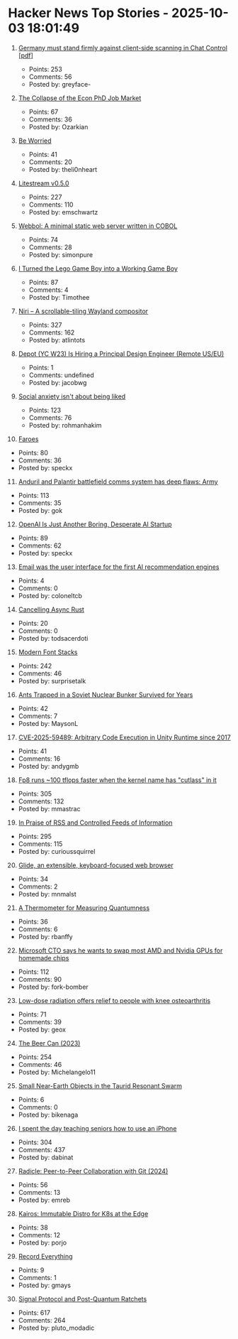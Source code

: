 # Hacker News Top Stories - 2025-10-03 18:01:49

1. [Germany must stand firmly against client-side scanning in Chat Control [pdf]](https://signal.org/blog/pdfs/germany-chat-control.pdf)
   - Points: 253
   - Comments: 56
   - Posted by: greyface-

2. [The Collapse of the Econ PhD Job Market](https://www.chrisbrunet.com/p/the-collapse-of-the-econ-phd-job)
   - Points: 67
   - Comments: 36
   - Posted by: Ozarkian

3. [Be Worried](https://dlo.me/archives/2025/10/03/you-should-be-worried/)
   - Points: 41
   - Comments: 20
   - Posted by: theli0nheart

4. [Litestream v0.5.0](https://fly.io/blog/litestream-v050-is-here/)
   - Points: 227
   - Comments: 110
   - Posted by: emschwartz

5. [Webbol: A minimal static web server written in COBOL](https://github.com/jmsdnns/webbol)
   - Points: 74
   - Comments: 28
   - Posted by: simonpure

6. [I Turned the Lego Game Boy into a Working Game Boy](https://blog.nataliethenerd.com/i-turned-the-lego-game-boy-into-a-working-game-boy-part-1/)
   - Points: 87
   - Comments: 4
   - Posted by: Timothee

7. [Niri – A scrollable-tiling Wayland compositor](https://github.com/YaLTeR/niri)
   - Points: 327
   - Comments: 162
   - Posted by: atlintots

8. [Depot (YC W23) Is Hiring a Principal Design Engineer (Remote US/EU)](https://www.ycombinator.com/companies/depot/jobs/qg8iVTz-principal-design-engineer)
   - Points: 1
   - Comments: undefined
   - Posted by: jacobwg

9. [Social anxiety isn't about being liked](https://chrislakin.blog/p/social-anxiety)
   - Points: 123
   - Comments: 76
   - Posted by: rohmanhakim

10. [Faroes](https://photoblog.nk412.com/Faroe2025/Faroes/n-cPCNFr)
   - Points: 80
   - Comments: 36
   - Posted by: speckx

11. [Anduril and Palantir battlefield comms system has deep flaws: Army](https://www.cnbc.com/2025/10/03/anduril-palantir-ngc2-deep-flaws-army.html)
   - Points: 113
   - Comments: 35
   - Posted by: gok

12. [OpenAI Is Just Another Boring, Desperate AI Startup](https://www.wheresyoured.at/sora2-openai/)
   - Points: 89
   - Comments: 62
   - Posted by: speckx

13. [Email was the user interface for the first AI recommendation engines](https://buttondown.com/blog/ringo-email-as-an-ai-interface)
   - Points: 4
   - Comments: 0
   - Posted by: coloneltcb

14. [Cancelling Async Rust](https://sunshowers.io/posts/cancelling-async-rust/)
   - Points: 20
   - Comments: 0
   - Posted by: todsacerdoti

15. [Modern Font Stacks](https://modernfontstacks.com/)
   - Points: 242
   - Comments: 46
   - Posted by: surprisetalk

16. [Ants Trapped in a Soviet Nuclear Bunker Survived for Years](https://www.sciencealert.com/ants-trapped-in-an-old-soviet-nuclear-bunker-survived-for-years-by-turning-on-their-own)
   - Points: 42
   - Comments: 7
   - Posted by: MaysonL

17. [CVE-2025-59489: Arbitrary Code Execution in Unity Runtime since 2017](https://flatt.tech/research/posts/arbitrary-code-execution-in-unity-runtime/)
   - Points: 41
   - Comments: 16
   - Posted by: andygmb

18. [Fp8 runs ~100 tflops faster when the kernel name has "cutlass" in it](https://github.com/triton-lang/triton/pull/7298)
   - Points: 305
   - Comments: 132
   - Posted by: mmastrac

19. [In Praise of RSS and Controlled Feeds of Information](https://blog.burkert.me/posts/in_praise_of_syndication/)
   - Points: 295
   - Comments: 115
   - Posted by: curioussquirrel

20. [Glide, an extensible, keyboard-focused web browser](https://blog.craigie.dev/introducing-glide/)
   - Points: 34
   - Comments: 2
   - Posted by: mnmalst

21. [A Thermometer for Measuring Quantumness](https://www.quantamagazine.org/a-thermometer-for-measuring-quantumness-20251001/)
   - Points: 36
   - Comments: 6
   - Posted by: rbanffy

22. [Microsoft CTO says he wants to swap most AMD and Nvidia GPUs for homemade chips](https://www.theregister.com/2025/10/02/microsoft_maia_dc/)
   - Points: 112
   - Comments: 90
   - Posted by: fork-bomber

23. [Low-dose radiation offers relief to people with knee osteoarthritis](https://www.astro.org/news-and-publications/news-and-media-center/news-releases/2025/low-dose-radiation-therapy-offers-substantial-relief-to-people-with-painful-knee-osteoarthritis)
   - Points: 71
   - Comments: 39
   - Posted by: geox

24. [The Beer Can (2023)](https://brr.fyi/posts/beer-can)
   - Points: 254
   - Comments: 46
   - Posted by: Michelangelo11

25. [Small Near-Earth Objects in the Taurid Resonant Swarm](https://arxiv.org/abs/2509.22602)
   - Points: 6
   - Comments: 0
   - Posted by: bikenaga

26. [I spent the day teaching seniors how to use an iPhone](https://forums.macrumors.com/threads/i-spent-the-day-trying-to-teach-seniors-how-to-use-an-iphone-and-it-was-a-nightmare.2468117/)
   - Points: 304
   - Comments: 437
   - Posted by: dabinat

27. [Radicle: Peer-to-Peer Collaboration with Git (2024)](https://lwn.net/Articles/966869/)
   - Points: 56
   - Comments: 13
   - Posted by: emreb

28. [Kairos: Immutable Distro for K8s at the Edge](https://kairos.io/)
   - Points: 38
   - Comments: 12
   - Posted by: porjo

29. [Record Everything](https://aeon.co/essays/if-memory-is-precious-to-you-then-go-ahead-and-record-everything)
   - Points: 9
   - Comments: 1
   - Posted by: gmays

30. [Signal Protocol and Post-Quantum Ratchets](https://signal.org/blog/spqr/)
   - Points: 617
   - Comments: 264
   - Posted by: pluto_modadic

